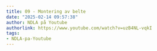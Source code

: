 ```yaml
---
title: 09 - Montering av belte
date: "2025-02-14 09:57:38"
author: NDLA på Youtube
authorlink: https://www.youtube.com/watch?v=uzB4NL-vqkI
tags:
- NDLA-pa-Youtube
---
```

